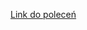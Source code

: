<a href="https://docs.google.com/document/d/167V-HqA0eo1TY9sNyg3CwK2iONKBkh8w0P-SsEQ0Hjw/edit?usp=sharing">Link do poleceń</a>
